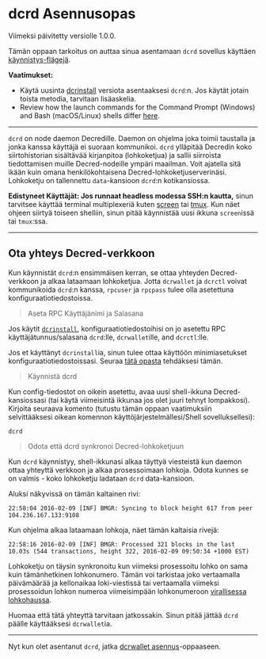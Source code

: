 # dcrd Asennusopas

Viimeksi päivitetty versiolle 1.0.0.

Tämän oppaan tarkoitus on auttaa sinua asentamaan `dcrd` sovellus käyttäen  [käynnistys-flägejä](/getting-started/startup-basics.md#startup-command-flags). 

**Vaatimukset:**

- Käytä uusinta  [dcrinstall](/getting-started/user-guides/cli-installation.md) versiota asentaaksesi `dcrd`:n. Jos käytät jotain toista metodia, tarvitaan lisäaskelia.
- Review how the launch commands for the Command Prompt (Windows) and Bash (macOS/Linux) shells differ [here](/getting-started/cli-differences.md).

---

`dcrd` on node daemon Decredille. Daemon on ohjelma joka toimii taustalla ja jonka kanssa käyttäjä ei suoraan kommunikoi. `dcrd` ylläpitää Decredin koko siirtohistorian sisältävää kirjanpitoa (lohkoketjua) ja sallii siirroista tiedottamisen muille Decred-nodeille ympäri maailman. Voit ajatella sitä ikään kuin omana henkilökohtaisena Decred-lohkoketjuserverinäsi. Lohkoketju on tallennettu `data`-kansioon `dcrd`:n kotikansiossa.

**Edistyneet Käyttäjät: Jos runnaat headless modessa SSH:n kautta,** sinun
tarvitsee käyttää terminal multiplexeriä kuten [screen](http://www.howtogeek.com/howto/ubuntu/keep-your-ssh-session-running-when-you-disconnect/)
tai [tmux](https://tmux.github.io/). Kun näet ohjeen siirtyä
toiseen shelliin, sinun pitää käynnistää uusi ikkuna `screen`issä
tai `tmux`:ssa.

---

## <i class="fa fa-cloud"></i> Ota yhteys Decred-verkkoon

Kun käynnistät `dcrd`:n ensimmäisen kerran, se ottaa yhteyden Decred-verkkoon ja alkaa lataamaan lohkoketjua. Jotta `dcrwallet` ja `dcrctl` voivat kommunikoida `dcrd`:n kanssa,  `rpcuser` ja `rpcpass` tulee olla asetettuna konfiguraatiotiedostoissa.

> Aseta RPC Käyttäjänimi ja Salasana

Jos käytit [`dcrinstall`](/getting-started/user-guides/cli-installation.md), konfiguraatiotiedostoihisi on jo asetettu RPC käyttäjätunnus/salasana `dcrd`:lle, `dcrwallet`ille, and `dcrctl`:lle.

Jos et käyttänyt `dcrinstall`ia, sinun tulee ottaa käyttöön minimiasetukset konfiguraatiotiedostoissasi. Seuraa [tätä opasta](/advanced/manual-cli-install.md#minimum-configuration) tehdäksesi tämän.

> Käynnistä dcrd

Kun config-tiedostot on oikein asetettu, avaa uusi shell-ikkuna Decred-kansiossasi (tai käytä viimeisintä ikkunaa jos olet juuri tehnyt lompakkosi). Kirjoita seuraava komento (tutustu tämän oppaan vaatimuksiin selvittääksesi oikean komennon käyttöjärjestelmällesi/Shell sovelluksellesi):

```no-highlight
dcrd
```

> Odota että dcrd synkronoi Decred-lohkoketjuun

Kun `dcrd` käynnistyy, shell-ikkunasi alkaa täyttyä viesteistä kun daemon ottaa yhteyttä verkkoon ja alkaa prosessoimaan lohkoja. Odota kunnes se on valmis - koko lohkoketju ladataan `dcrd` data-kansioon.

Aluksi näkyvissä on tämän kaltainen rivi:

```no-highlight
22:58:04 2016-02-09 [INF] BMGR: Syncing to block height 617 from peer 104.236.167.133:9108
```

Kun ohjelma alkaa lataamaan lohkoja, näet tämän kaltaisia rivejä:

```no-highlight
22:58:16 2016-02-09 [INF] BMGR: Processed 321 blocks in the last 10.03s (544 transactions, height 322, 2016-02-09 09:50:34 +1000 EST)
```

Lohkoketju on täysin synkronoitu kun viimeksi prosessoitu lohko on sama kuin tämänhetkinen lohkonumero. Tämän voi tarkistaa joko vertaamalla päivämäärää ja kellonaikaa loki-viestissä tai vertaamalla viimeksi prosessoidun lohkon numeroa viimeisimpään lohkonumeroon  [virallisessa lohkohaussa](https://mainnet.decred.org/). 

Huomaa että tätä yhteyttä tarvitaan jatkossakin. Sinun pitää jättää `dcrd` päälle käyttääksesi `dcrwallet`ia.

---

Nyt kun olet asentanut `dcrd`, jatka [dcrwallet asennus](/getting-started/user-guides/dcrwallet-setup.md)-oppaaseen.
